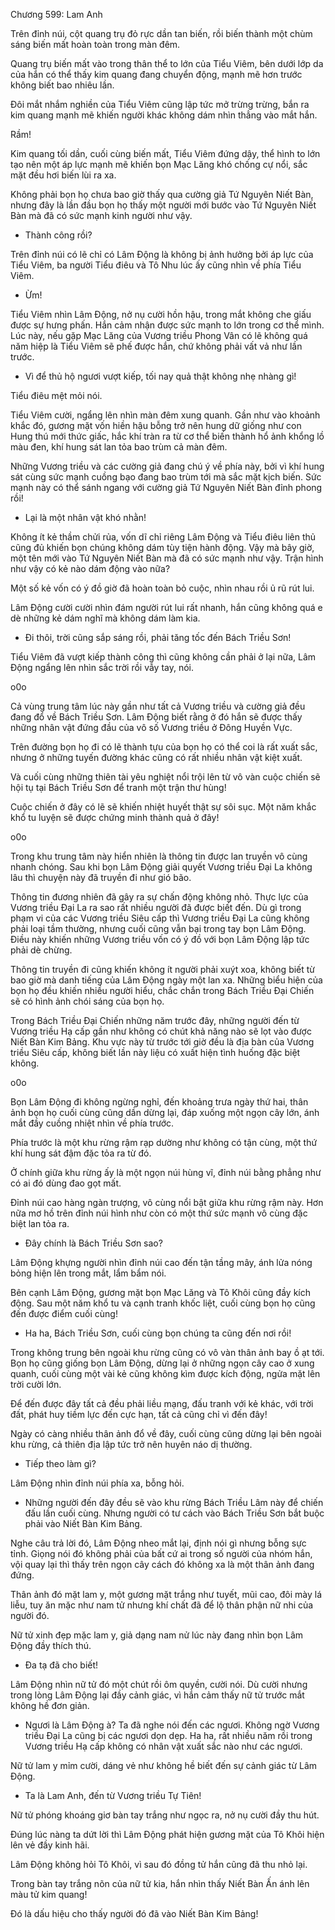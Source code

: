 




Chương 599: Lam Anh


Trên đỉnh núi, cột quang trụ đỏ rực dần tan biến, rồi biến thành một chùm sáng biến mất hoàn toàn trong màn đêm.

Quang trụ biến mất vào trong thân thể to lớn của Tiểu Viêm, bên dưới lớp da của hắn có thể thấy kim quang đang chuyển động, mạnh mẽ hơn trước không biết bao nhiêu lần.

Đôi mắt nhắm nghiền của Tiểu Viêm cũng lập tức mở trừng trừng, bắn ra kim quang mạnh mẽ khiến người khác không dám nhìn thẳng vào mắt hắn.

Rầm!

Kim quang tối dần, cuối cùng biến mất, Tiểu Viêm đứng dậy, thể hình to lớn tạo nên một áp lực mạnh mẽ khiến bọn Mạc Lăng khó chống cự nổi, sắc mặt đều hơi biến lùi ra xa.

Không phải bọn họ chưa bao giờ thấy qua cường giả Tứ Nguyên Niết Bàn, nhưng đây là lần đầu bọn họ thấy một người mới bước vào Tứ Nguyên Niết Bàn mà đã có sức mạnh kinh người như vậy.

- Thành công rồi?

Trên đỉnh núi có lẽ chỉ có Lâm Động là không bị ảnh hưởng bởi áp lực của Tiểu Viêm, ba người Tiểu điêu và Tô Nhu lúc ấy cũng nhìn về phía Tiểu Viêm.

- Ừm!

Tiểu Viêm nhìn Lâm Động, nở nụ cười hồn hậu, trong mắt không che giấu được sự hưng phấn. Hắn cảm nhận được sức mạnh to lớn trong cơ thể mình. Lúc này, nếu gặp Mạc Lăng của Vương triều Phong Vân có lẽ không quá năm hiệp là Tiểu Viêm sẽ phế được hắn, chứ không phải vất vả như lần trước.

- Vì để thủ hộ ngươi vượt kiếp, tối nay quả thật không nhẹ nhàng gì!

Tiểu điêu mệt mỏi nói.

Tiểu Viêm cười, ngẩng lên nhìn màn đêm xung quanh. Gần như vào khoảnh khắc đó, gương mặt vốn hiền hậu bỗng trở nên hung dữ giống như con Hung thú mới thức giấc, hắc khí tràn ra từ cơ thể biến thành hổ ảnh khổng lồ màu đen, khí hung sát lan tỏa bao trùm cả màn đêm.

Những Vương triều và các cường giả đang chú ý về phía này, bởi vì khí hung sát cùng sức mạnh cuồng bạo đang bao trùm tới mà sắc mặt kịch biến. Sức mạnh này có thể sánh ngang với cường giả Tứ Nguyên Niết Bàn đỉnh phong rồi!

- Lại là một nhân vật khó nhằn!

Không ít kẻ thầm chửi rủa, vốn dĩ chỉ riêng Lâm Động và Tiểu điêu liên thủ cũng đủ khiến bọn chúng không dám tùy tiện hành động. Vậy mà bây giờ, một tên mới vào Tứ Nguyên Niết Bàn mà đã có sức mạnh như vậy. Trận hình như vậy có kẻ nào dám động vào nữa?

Một số kẻ vốn có ý đồ giờ đã hoàn toàn bỏ cuộc, nhìn nhau rồi ủ rũ rút lui.

Lâm Động cười cười nhìn đám người rút lui rất nhanh, hắn cũng không quá e dè những kẻ dám nghĩ mà không dám làm kia.

- Đi thôi, trời cũng sắp sáng rồi, phải tăng tốc đến Bách Triều Sơn!

Tiểu Viêm đã vượt kiếp thành công thì cũng không cần phải ở lại nữa, Lâm Động ngẩng lên nhìn sắc trời rồi vẫy tay, nói.

o0o

Cả vùng trung tâm lúc này gần như tất cả Vương triều và cường giả đều đang đổ về Bách Triều Sơn. Lâm Động biết rằng ở đó hắn sẽ được thấy những nhân vật đứng đầu của vô số Vương triều ở Đông Huyền Vực.

Trên đường bọn họ đi có lẽ thành tựu của bọn họ có thể coi là rất xuất sắc, nhưng ở những tuyến đường khác cũng có rất nhiều nhân vật kiệt xuất.

Và cuối cùng những thiên tài yêu nghiệt nổi trội lên từ vô vàn cuộc chiến sẽ hội tụ tại Bách Triều Sơn để tranh một trận thư hùng!

Cuộc chiến ở đây có lẽ sẽ khiến nhiệt huyết thật sự sôi sục. Một năm khắc khổ tu luyện sẽ được chứng minh thành quả ở đây!

o0o

Trong khu trung tâm này hiển nhiên là thông tin được lan truyền vô cùng nhanh chóng. Sau khi bọn Lâm Động giải quyết Vương triều Đại La không lâu thì chuyện này đã truyền đi như gió bão.

Thông tin đương nhiên đã gây ra sự chấn động không nhỏ. Thực lực của Vương triều Đại La ra sao rất nhiều người đã được biết đến. Dù gì trong phạm vi của các Vương triều Siêu cấp thì Vương triều Đại La cũng không phải loại tầm thường, nhưng cuối cũng vẫn bại trong tay bọn Lâm Động. Điều này khiến những Vương triều vốn có ý đồ với bọn Lâm Động lập tức phải dè chừng.

Thông tin truyền đi cũng khiến không ít người phải xuýt xoa, không biết từ bao giờ mà danh tiếng của Lâm Động ngày một lan xa. Những biểu hiện của bọn họ đều khiến nhiều người hiểu, chắc chắn trong Bách Triều Đại Chiến sẽ có hình ảnh chói sáng của bọn họ.

Trong Bách Triều Đại Chiến những năm trước đây, những người đến từ Vương triều Hạ cấp gần như không có chút khả năng nào sẽ lọt vào được Niết Bàn Kim Bảng. Khu vực này từ trước tới giờ đều là địa bàn của Vương triều Siêu cấp, không biết lần này liệu có xuất hiện tình huống đặc biệt không.

o0o

Bọn Lâm Động đi không ngừng nghỉ, đến khoảng trưa ngày thứ hai, thân ảnh bọn họ cuối cùng cũng dần dừng lại, đáp xuống một ngọn cây lớn, ánh mắt đầy cuồng nhiệt nhìn về phía trước.

Phía trước là một khu rừng rậm rạp dường như không có tận cùng, một thứ khí hung sát đậm đặc tỏa ra từ đó.

Ở chính giữa khu rừng ấy là một ngọn núi hùng vĩ, đỉnh núi bằng phẳng như có ai đó dùng đao gọt mất.

Đỉnh núi cao hàng ngàn trượng, vô cùng nổi bật giữa khu rừng rậm này. Hơn nữa mơ hồ trên đỉnh núi hình như còn có một thứ sức mạnh vô cùng đặc biệt lan tỏa ra.

- Đây chính là Bách Triều Sơn sao?

Lâm Động khựng người nhìn đỉnh núi cao đến tận tầng mây, ánh lửa nóng bỏng hiện lên trong mắt, lẩm bẩm nói.

Bên cạnh Lâm Động, gương mặt bọn Mạc Lăng và Tô Khôi cũng đầy kích động. Sau một năm khổ tu và cạnh tranh khốc liệt, cuối cùng bọn họ cũng đến được điểm cuối cùng!

- Ha ha, Bách Triều Sơn, cuối cùng bọn chúng ta cũng đến nơi rồi!

Trong không trung bên ngoài khu rừng cũng có vô vàn thân ảnh bay ồ ạt tới. Bọn họ cũng giống bọn Lâm Động, dừng lại ở những ngọn cây cao ở xung quanh, cuối cùng một vài kẻ cũng không kìm được kích động, ngửa mặt lên trời cười lớn.

Để đến được đây tất cả đều phải liều mạng, đấu tranh với kẻ khác, với trời đất, phát huy tiềm lực đến cực hạn, tất cả cũng chỉ vì đến đây!

Ngày có càng nhiều thân ảnh đổ về đây, cuối cùng cũng dừng lại bên ngoài khu rừng, cả thiên địa lập tức trở nên huyên náo dị thường.

- Tiếp theo làm gì?

Lâm Động nhìn đỉnh núi phía xa, bỗng hỏi.

- Những người đến đây đều sẽ vào khu rừng Bách Triều Lâm này để chiến đấu lần cuối cùng. Nhưng người có tư cách vào Bách Triều Sơn bắt buộc phải vào Niết Bàn Kim Bảng.

Nghe câu trả lời đó, Lâm Động nheo mắt lại, định nói gì nhưng bỗng sực tỉnh. Giọng nói đó không phải của bất cứ ai trong số người của nhóm hắn, vội quay lại thì thấy trên ngọn cây cách đó không xa là một thân ảnh đang đứng.

Thân ảnh đó mặt lam y, một gương mặt trắng như tuyết, mũi cao, đôi mày lá liễu, tuy ăn mặc như nam tử nhưng khí chất đã để lộ thân phận nữ nhi của người đó.

Nữ tử xinh đẹp mặc lam y, giả dạng nam nử lúc này đang nhìn bọn Lâm Động đầy thích thú.

- Đa tạ đã cho biết!

Lâm Động nhìn nữ tử đó một chút rồi ôm quyền, cười nói. Dù cười nhưng trong lòng Lâm Động lại đầy cảnh giác, vì hắn cảm thấy nữ tử trước mắt không hề đơn giản.

- Ngươi là Lâm Động à? Ta đã nghe nói đến các ngươi. Không ngờ Vương triều Đại La cũng bị các ngươi dọn dẹp. Ha ha, rất nhiều năm rồi trong Vương triều Hạ cấp không có nhân vật xuất sắc nào như các ngươi.

Nữ tử lam y mỉm cười, dáng vẻ như không hề biết đến sự cảnh giác từ Lâm Động.

- Ta là Lam Anh, đến từ Vương triều Tự Tiên!

Nữ tử phóng khoáng giơ bàn tay trắng như ngọc ra, nở nụ cười đầy thu hút.

Đúng lúc nàng ta dứt lời thì Lâm Động phát hiện gương mặt của Tô Khôi hiện lên vẻ đầy kinh hãi.

Lâm Động không hỏi Tô Khôi, vì sau đó đồng tử hắn cũng đã thu nhỏ lại.

Trong bàn tay trắng nõn của nữ tử kia, hắn nhìn thấy Niết Bàn Ấn ánh lên màu tử kim quang!

Đó là dấu hiệu cho thấy người đó đã vào Niết Bàn Kim Bảng!




